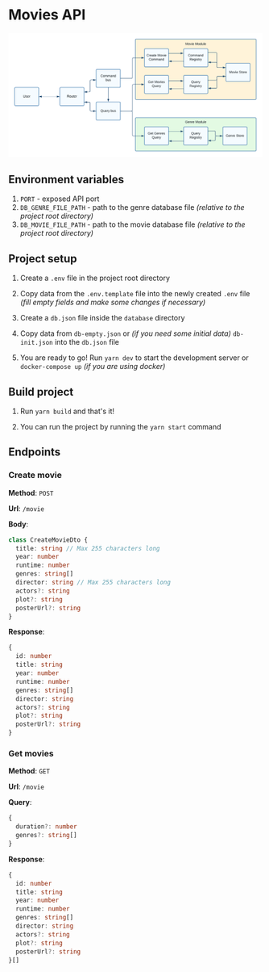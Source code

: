 # Movies API

![API architecture](./docs/architecture.png)

## Environment variables

1. `PORT` - exposed API port
2. `DB_GENRE_FILE_PATH` - path to the genre database file _(relative to the project root directory)_
3. `DB_MOVIE_FILE_PATH` - path to the movie database file _(relative to the project root directory)_

## Project setup

1. Create a `.env` file in the project root directory

2. Copy data from the `.env.template` file into the newly created `.env` file _(fill empty fields and make some changes if necessary)_

3. Create a `db.json` file inside the `database` directory

4. Copy data from `db-empty.json` or _(if you need some initial data)_ `db-init.json` into the `db.json` file

5. You are ready to go! Run `yarn dev` to start the development server or `docker-compose up` _(if you are using docker)_

## Build project

1. Run `yarn build` and that's it!

2. You can run the project by running the `yarn start` command

## Endpoints

### Create movie

**Method**: `POST`

**Url**: `/movie`

**Body**:

```typescript
class CreateMovieDto {
  title: string // Max 255 characters long
  year: number
  runtime: number
  genres: string[]
  director: string // Max 255 characters long
  actors?: string
  plot?: string
  posterUrl?: string
}
```

**Response**:

```typescript
{
  id: number
  title: string
  year: number
  runtime: number
  genres: string[]
  director: string
  actors?: string
  plot?: string
  posterUrl?: string
}
```

### Get movies

**Method**: `GET`

**Url**: `/movie`

**Query**:

```typescript
{
  duration?: number
  genres?: string[]
}
```

**Response**:

```typescript
{
  id: number
  title: string
  year: number
  runtime: number
  genres: string[]
  director: string
  actors?: string
  plot?: string
  posterUrl?: string
}[]
```
